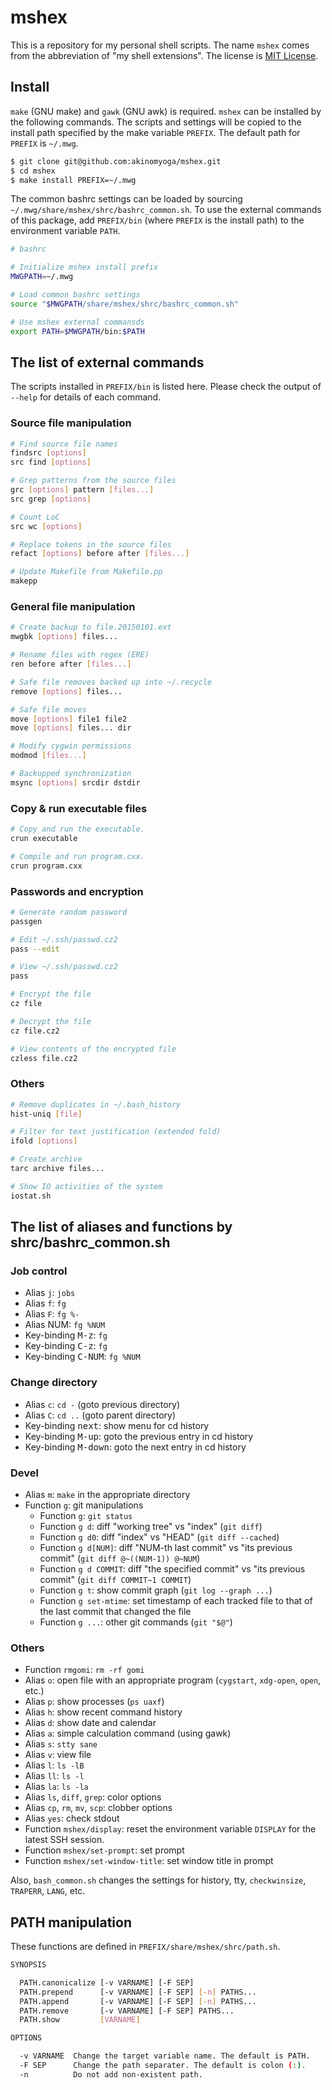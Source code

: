 # mshex

This is a repository for my personal shell scripts.
The name `mshex` comes from the abbreviation of "my shell extensions".
The license is [MIT License](LICENSE).

## Install

`make` (GNU make) and `gawk` (GNU awk) is required.
`mshex` can be installed by the following commands.
The scripts and settings will be copied to the install path specified by the make variable `PREFIX`.
The default path for `PREFIX` is `~/.mwg`.

```bash
$ git clone git@github.com:akinomyoga/mshex.git
$ cd mshex
$ make install PREFIX=~/.mwg
```

The common bashrc settings can be loaded by sourcing `~/.mwg/share/mshex/shrc/bashrc_common.sh`.
To use the external commands of this package, add `PREFIX/bin` (where `PREFIX` is the install path) to the environment variable `PATH`.

```bash
# bashrc

# Initialize mshex install prefix
MWGPATH=~/.mwg

# Load common bashrc settings
source "$MWGPATH/share/mshex/shrc/bashrc_common.sh"

# Use mshex external commansds
export PATH=$MWGPATH/bin:$PATH
```

## The list of external commands

The scripts installed in `PREFIX/bin` is listed here.
Please check the output of `--help` for details of each command.

### Source file manipulation

```bash
# Find source file names
findsrc [options]
src find [options]

# Grep patterns from the source files
grc [options] pattern [files...]
src grep [options]

# Count LoC
src wc [options]

# Replace tokens in the source files
refact [options] before after [files...]

# Update Makefile from Makefile.pp
makepp
```

### General file manipulation

```bash
# Create backup to file.20150101.ext
mwgbk [options] files...

# Rename files with regex (ERE)
ren before after [files...]

# Safe file removes backed up into ~/.recycle
remove [options] files...

# Safe file moves
move [options] file1 file2
move [options] files... dir

# Modify cygwin permissions
modmod [files...]

# Backupped synchronization
msync [options] srcdir dstdir
```

### Copy & run executable files

```bash
# Copy and run the executable.
crun executable

# Compile and run program.cxx.
crun program.cxx
```

### Passwords and encryption

```bash
# Generate random password
passgen

# Edit ~/.ssh/passwd.cz2
pass --edit

# View ~/.ssh/passwd.cz2
pass

# Encrypt the file
cz file

# Decrypt the file
cz file.cz2

# View contents of the encrypted file
czless file.cz2
```

### Others

```bash
# Remove duplicates in ~/.bash_history
hist-uniq [file]

# Filter for text justification (extended fold)
ifold [options]

# Create archive
tarc archive files...

# Show IO activities of the system
iostat.sh
```

## The list of aliases and functions by shrc/bashrc_common.sh

### Job control

- Alias `j`: `jobs`
- Alias `f`: `fg`
- Alias `F`: `fg %-`
- Alias NUM: `fg %NUM`
- Key-binding <kbd>M-z</kbd>: `fg`
- Key-binding <kbd>C-z</kbd>: `fg`
- Key-binding <kbd>C-NUM</kbd>: `fg %NUM`

### Change directory

- Alias `c`: `cd -` (goto previous directory)
- Alias `C`: `cd ..` (goto parent directory)
- Key-binding <kbd>next</kbd>: show menu for cd history
- Key-binding <kbd>M-up</kbd>: goto the previous entry in cd history
- Key-binding <kbd>M-down</kbd>: goto the next entry in cd history

### Devel

- Alias `m`: `make` in the appropriate directory
- Function `g`: git manipulations
  - Function `g`: `git status`
  - Function `g d`: diff "working tree" vs "index" (`git diff`)
  - Function `g d0`: diff "index" vs "HEAD" (`git diff --cached`)
  - Function `g d[NUM]`: diff "NUM-th last commit" vs "its previous commit" (`git diff @~((NUM-1)) @~NUM`)
  - Function `g d COMMIT`: diff "the specified commit" vs "its previous commit" (`git diff COMMIT~1 COMMIT`)
  - Function `g t`: show commit graph (`git log --graph ...`)
  - Function `g set-mtime`: set timestamp of each tracked file to that of the last commit that changed the file
  - Function `g ...`: other git commands (`git "$@"`)

### Others

- Function `rmgomi`: `rm -rf gomi`
- Alias `o`: open file with an appropriate program (`cygstart`, `xdg-open`, `open`, etc.)
- Alias `p`: show processes (`ps uaxf`)
- Alias `h`: show recent command history
- Alias `d`: show date and calendar
- Alias `a`: simple calculation command (using gawk)
- Alias `s`: `stty sane`
- Alias `v`: view file
- Alias `l`: `ls -lB`
- Alias `ll`: `ls -l`
- Alias `la`: `ls -la`
- Alias `ls`, `diff`, `grep`: color options
- Alias `cp`, `rm`, `mv`, `scp`: clobber options
- Alias `yes`: check stdout
- Function `mshex/display`: reset the environment variable `DISPLAY` for the latest SSH session.
- Function `mshex/set-prompt`: set prompt
- Function `mshex/set-window-title`: set window title in prompt

Also, `bash_common.sh` changes the settings for history, tty, `checkwinsize`, `TRAPERR`, `LANG`, etc.

## PATH manipulation

These functions are defined in `PREFIX/share/mshex/shrc/path.sh`.

```bash
SYNOPSIS

  PATH.canonicalize [-v VARNAME] [-F SEP]
  PATH.prepend      [-v VARNAME] [-F SEP] [-n] PATHS...
  PATH.append       [-v VARNAME] [-F SEP] [-n] PATHS...
  PATH.remove       [-v VARNAME] [-F SEP] PATHS...
  PATH.show         [VARNAME]

OPTIONS

  -v VARNAME  Change the target variable name. The default is PATH.
  -F SEP      Change the path separater. The default is colon (:).
  -n          Do not add non-existent path.
```
